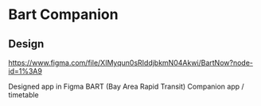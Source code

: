# Bart Companion

## Design
https://www.figma.com/file/XIMyqun0sRIddjbkmN04Akwi/BartNow?node-id=1%3A9

Designed app in Figma
BART (Bay Area Rapid Transit) Companion app / timetable
